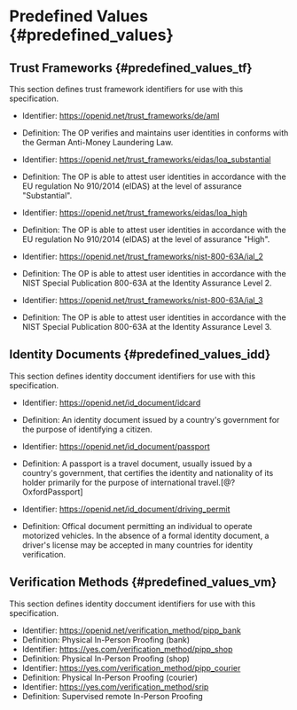 # Predefined Values {#predefined_values}

## Trust Frameworks {#predefined_values_tf}
This section defines trust framework identifiers for use with this specification.

* Identifier: https://openid.net/trust_frameworks/de/aml
* Definition: The OP verifies and maintains user identities in conforms with the German Anti-Money Laundering Law.

* Identifier: https://openid.net/trust_frameworks/eidas/loa_substantial
* Definition: The OP is able to attest user identities in accordance with the EU regulation No 910/2014 (eIDAS) at the level of assurance "Substantial".

* Identifier: https://openid.net/trust_frameworks/eidas/loa_high
* Definition: The OP is able to attest user identities in accordance with the EU regulation No 910/2014 (eIDAS) at the level of assurance "High".

* Identifier: https://openid.net/trust_frameworks/nist-800-63A/ial_2
* Definition: The OP is able to attest user identities in accordance with the NIST Special Publication 800-63A at the Identity Assurance Level 2.

* Identifier: https://openid.net/trust_frameworks/nist-800-63A/ial_3
* Definition: The OP is able to attest user identities in accordance with the NIST Special Publication 800-63A at the Identity Assurance Level 3.

## Identity Documents {#predefined_values_idd}

This section defines identity doccument identifiers for use with this specification.

* Identifier: https://openid.net/id_document/idcard
* Definition: An identity document issued by a country's government for the purpose of identifying a citizen. 

* Identifier: https://openid.net/id_document/passport
* Definition: A passport is a travel document, usually issued by a country's government, that certifies the identity and nationality of its holder primarily for the purpose of international travel.[@?OxfordPassport]

* Identifier: https://openid.net/id_document/driving_permit
* Definition: Offical document permitting an individual to operate motorized vehicles. In the absence of a formal identity document, a driver's license may be accepted in many countries for identity verification.

## Verification Methods {#predefined_values_vm}

This section defines identity doccument identifiers for use with this specification.


* Identifier: https://openid.net/verification_method/pipp_bank
* Definition: Physical In-Person Proofing (bank)
* Identifier: https://yes.com/verification_method/pipp_shop
* Definition: Physical In-Person Proofing (shop)
* Identifier: https://yes.com/verification_method/pipp_courier
* Definition: Physical In-Person Proofing (courier)
* Identifier: https://yes.com/verification_method/srip
* Definition: Supervised remote In-Person Proofing

